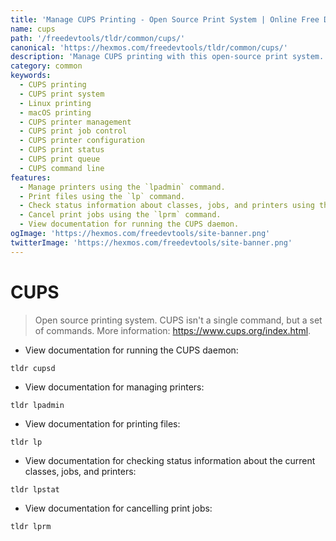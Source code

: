 ```yaml
---
title: 'Manage CUPS Printing - Open Source Print System | Online Free DevTools by Hexmos'
name: cups
path: '/freedevtools/tldr/common/cups/'
canonical: 'https://hexmos.com/freedevtools/tldr/common/cups/'
description: 'Manage CUPS printing with this open-source print system. Control print jobs, configure printers, and view status information. Free online tool, no registration required.'
category: common
keywords:
  - CUPS printing
  - CUPS print system
  - Linux printing
  - macOS printing
  - CUPS printer management
  - CUPS print job control
  - CUPS printer configuration
  - CUPS print status
  - CUPS print queue
  - CUPS command line
features:
  - Manage printers using the `lpadmin` command.
  - Print files using the `lp` command.
  - Check status information about classes, jobs, and printers using the `lpstat` command.
  - Cancel print jobs using the `lprm` command.
  - View documentation for running the CUPS daemon.
ogImage: 'https://hexmos.com/freedevtools/site-banner.png'
twitterImage: 'https://hexmos.com/freedevtools/site-banner.png'
---
```


# CUPS

> Open source printing system.
> CUPS isn't a single command, but a set of commands.
> More information: <https://www.cups.org/index.html>.

- View documentation for running the CUPS daemon:

`tldr cupsd`

- View documentation for managing printers:

`tldr lpadmin`

- View documentation for printing files:

`tldr lp`

- View documentation for checking status information about the current classes, jobs, and printers:

`tldr lpstat`

- View documentation for cancelling print jobs:

`tldr lprm`
